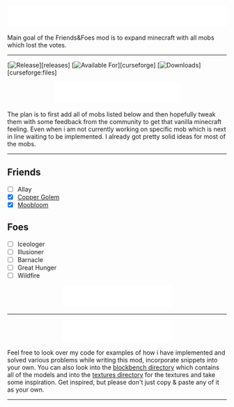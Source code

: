 <p align="center">
    <img src="/.github/assets/title.svg?raw=true" height="48" title="Friends&Foes" alt="Friends&Foes">
</p>

Main goal of the Friends&Foes mod is to expand minecraft with all mobs which lost the votes.

---

[![Release](https://img.shields.io/github/v/release/faboslav/friends-and-foes?style=for-the-badge&include_prereleases&sort=semver)][releases]
[![Available For](https://img.shields.io/badge/dynamic/json?label=Available%20For&style=for-the-badge&color=34aa2f&query=gameVersionLatestFiles%5B0%5D.gameVersion&url=https%3A%2F%2Faddons-ecs.forgesvc.net%2Fapi%2Fv2%2Faddon%2F538660)][curseforge]
[![Downloads](https://img.shields.io/badge/dynamic/json?label=Downloads&style=for-the-badge&color=f16436&query=downloadCount&url=https%3A%2F%2Faddons-ecs.forgesvc.net%2Fapi%2Fv2%2Faddon%2F538660)][curseforge:files]

<p align="center">
    <img src="/.github/assets/roadmap.svg?raw=true" height="48" title="Roadmap" alt="Roadmap">
</p>

The plan is to first add all of mobs listed below and then hopefully tweak them with some feedback from the community to get that vanilla minecraft feeling.
Even when i am not currently working on specific mob which is next in line waiting to be implemented.
I already got pretty solid ideas for most of the mobs.

---

## Friends

- [ ] Allay
- [x] [Copper Golem](https://github.com/Faboslav/friends-and-foes/wiki/Copper-Golem)
- [x] [Moobloom](https://github.com/Faboslav/friends-and-foes/wiki/Moobloom)

## Foes
- [ ] Iceologer
- [ ] Illusioner
- [ ] Barnacle
- [ ] Great Hunger
- [ ] Wildfire

<p align="center">
  <img src="/.github/assets/socials.svg?raw=true" height="48" title="Socials" alt="Socials">
</p>

---

<p align="center">
  <img src="/.github/assets/license.svg?raw=true" height="48" title="License" alt="License">
</p>

Feel free to look over my code for examples of how i have implemented and solved various problems while writing this mod, incorporate snippets into your own.
You can also look into the [blockbench directory](blockbench) which contains all of the models and into the [textures directory](textures) for the textures and take some inspiration.
Get inspired, but please don't just copy & paste any of it as your own.

---

[blockbench]: https://github.com/Faboslav/friends-and-foes/tree/master/blockbench
[textures]: https://github.com/Faboslav/friends-and-foes/tree/master/src/main/resources/assets/friendsandfoes/textures
